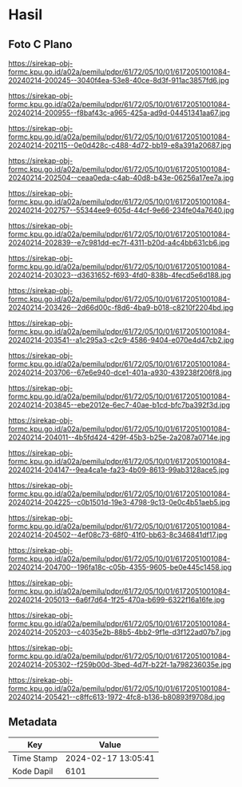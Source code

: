 # Hasil

## Foto C Plano

https://sirekap-obj-formc.kpu.go.id/a02a/pemilu/pdpr/61/72/05/10/01/6172051001084-20240214-200245--3040f4ea-53e8-40ce-8d3f-911ac3857fd6.jpg

https://sirekap-obj-formc.kpu.go.id/a02a/pemilu/pdpr/61/72/05/10/01/6172051001084-20240214-200955--f8baf43c-a965-425a-ad9d-04451341aa67.jpg

https://sirekap-obj-formc.kpu.go.id/a02a/pemilu/pdpr/61/72/05/10/01/6172051001084-20240214-202115--0e0d428c-c488-4d72-bb19-e8a391a20687.jpg

https://sirekap-obj-formc.kpu.go.id/a02a/pemilu/pdpr/61/72/05/10/01/6172051001084-20240214-202504--ceaa0eda-c4ab-40d8-b43e-06256a17ee7a.jpg

https://sirekap-obj-formc.kpu.go.id/a02a/pemilu/pdpr/61/72/05/10/01/6172051001084-20240214-202757--55344ee9-605d-44cf-9e66-234fe04a7640.jpg

https://sirekap-obj-formc.kpu.go.id/a02a/pemilu/pdpr/61/72/05/10/01/6172051001084-20240214-202839--e7c981dd-ec7f-4311-b20d-a4c4bb631cb6.jpg

https://sirekap-obj-formc.kpu.go.id/a02a/pemilu/pdpr/61/72/05/10/01/6172051001084-20240214-203023--d3631652-f693-4fd0-838b-4fecd5e6d188.jpg

https://sirekap-obj-formc.kpu.go.id/a02a/pemilu/pdpr/61/72/05/10/01/6172051001084-20240214-203426--2d66d00c-f8d6-4ba9-b018-c8210f2204bd.jpg

https://sirekap-obj-formc.kpu.go.id/a02a/pemilu/pdpr/61/72/05/10/01/6172051001084-20240214-203541--a1c295a3-c2c9-4586-9404-e070e4d47cb2.jpg

https://sirekap-obj-formc.kpu.go.id/a02a/pemilu/pdpr/61/72/05/10/01/6172051001084-20240214-203706--67e6e940-dce1-401a-a930-439238f206f8.jpg

https://sirekap-obj-formc.kpu.go.id/a02a/pemilu/pdpr/61/72/05/10/01/6172051001084-20240214-203845--ebe2012e-6ec7-40ae-b1cd-bfc7ba392f3d.jpg

https://sirekap-obj-formc.kpu.go.id/a02a/pemilu/pdpr/61/72/05/10/01/6172051001084-20240214-204011--4b5fd424-429f-45b3-b25e-2a2087a0714e.jpg

https://sirekap-obj-formc.kpu.go.id/a02a/pemilu/pdpr/61/72/05/10/01/6172051001084-20240214-204147--9ea4ca1e-fa23-4b09-8613-99ab3128ace5.jpg

https://sirekap-obj-formc.kpu.go.id/a02a/pemilu/pdpr/61/72/05/10/01/6172051001084-20240214-204225--c0b1501d-19e3-4798-9c13-0e0c4b51aeb5.jpg

https://sirekap-obj-formc.kpu.go.id/a02a/pemilu/pdpr/61/72/05/10/01/6172051001084-20240214-204502--4ef08c73-68f0-41f0-bb63-8c346841df17.jpg

https://sirekap-obj-formc.kpu.go.id/a02a/pemilu/pdpr/61/72/05/10/01/6172051001084-20240214-204700--196fa18c-c05b-4355-9605-be0e445c1458.jpg

https://sirekap-obj-formc.kpu.go.id/a02a/pemilu/pdpr/61/72/05/10/01/6172051001084-20240214-205013--6a6f7d64-1f25-470a-b699-6322f16a16fe.jpg

https://sirekap-obj-formc.kpu.go.id/a02a/pemilu/pdpr/61/72/05/10/01/6172051001084-20240214-205203--c4035e2b-88b5-4bb2-9f1e-d3f122ad07b7.jpg

https://sirekap-obj-formc.kpu.go.id/a02a/pemilu/pdpr/61/72/05/10/01/6172051001084-20240214-205302--f259b00d-3bed-4d7f-b22f-1a798236035e.jpg

https://sirekap-obj-formc.kpu.go.id/a02a/pemilu/pdpr/61/72/05/10/01/6172051001084-20240214-205421--c8ffc613-1972-4fc8-b136-b80893f9708d.jpg


## Metadata

| Key        | Value               |
| ---------- | ------------------- |
| Time Stamp | 2024-02-17 13:05:41 |
| Kode Dapil | 6101                |



